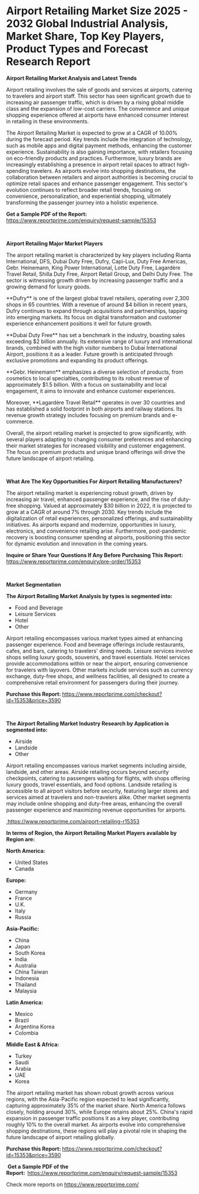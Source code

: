 <p><h1>Airport Retailing Market Size 2025 - 2032 Global Industrial Analysis, Market Share, Top Key Players, Product Types and Forecast Research Report</h1></p><p><strong>Airport Retailing Market Analysis and Latest Trends</strong></p>
<p><p>Airport retailing involves the sale of goods and services at airports, catering to travelers and airport staff. This sector has seen significant growth due to increasing air passenger traffic, which is driven by a rising global middle class and the expansion of low-cost carriers. The convenience and unique shopping experience offered at airports have enhanced consumer interest in retailing in these environments.</p><p>The Airport Retailing Market is expected to grow at a CAGR of 10.00% during the forecast period. Key trends include the integration of technology, such as mobile apps and digital payment methods, enhancing the customer experience. Sustainability is also gaining importance, with retailers focusing on eco-friendly products and practices. Furthermore, luxury brands are increasingly establishing a presence in airport retail spaces to attract high-spending travelers. As airports evolve into shopping destinations, the collaboration between retailers and airport authorities is becoming crucial to optimize retail spaces and enhance passenger engagement. This sector's evolution continues to reflect broader retail trends, focusing on convenience, personalization, and experiential shopping, ultimately transforming the passenger journey into a holistic experience.</p></p>
<p><strong>Get a Sample PDF of the Report:&nbsp;</strong> <a href="https://www.reportprime.com/enquiry/request-sample/15353?utm_campaign=2984&utm_medium=2&utm_source=Github&utm_content=ia&utm_term=20032025&utm_id=airport-retailing">https://www.reportprime.com/enquiry/request-sample/15353</a></p>
<p>&nbsp;</p>
<p><strong>Airport Retailing Major Market Players</strong></p>
<p><p>The airport retailing market is characterized by key players including Rianta International, DFS, Dubai Duty Free, Dufry, Capi-Lux, Duty Free Americas, Gebr. Heinemann, King Power International, Lotte Duty Free, Lagardère Travel Retail, Shilla Duty Free, Airport Retail Group, and Delhi Duty Free. The sector is witnessing growth driven by increasing passenger traffic and a growing demand for luxury goods.</p><p>**Dufry** is one of the largest global travel retailers, operating over 2,300 shops in 65 countries. With a revenue of around $4 billion in recent years, Dufry continues to expand through acquisitions and partnerships, tapping into emerging markets. Its focus on digital transformation and customer experience enhancement positions it well for future growth.</p><p>**Dubai Duty Free** has set a benchmark in the industry, boasting sales exceeding $2 billion annually. Its extensive range of luxury and international brands, combined with the high visitor numbers to Dubai International Airport, positions it as a leader. Future growth is anticipated through exclusive promotions and expanding its product offerings.</p><p>**Gebr. Heinemann** emphasizes a diverse selection of products, from cosmetics to local specialties, contributing to its robust revenue of approximately $1.5 billion. With a focus on sustainability and local engagement, it aims to innovate and enhance customer experiences.</p><p>Moreover, **Lagardère Travel Retail** operates in over 30 countries and has established a solid footprint in both airports and railway stations. Its revenue growth strategy includes focusing on premium brands and e-commerce.</p><p>Overall, the airport retailing market is projected to grow significantly, with several players adapting to changing consumer preferences and enhancing their market strategies for increased visibility and customer engagement. The focus on premium products and unique brand offerings will drive the future landscape of airport retailing.</p></p>
<p>&nbsp;</p>
<p><strong>What Are The Key Opportunities For Airport Retailing Manufacturers?</strong></p>
<p><p>The airport retailing market is experiencing robust growth, driven by increasing air travel, enhanced passenger experience, and the rise of duty-free shopping. Valued at approximately $30 billion in 2022, it is projected to grow at a CAGR of around 7% through 2030. Key trends include the digitalization of retail experiences, personalized offerings, and sustainability initiatives. As airports expand and modernize, opportunities in luxury, electronics, and convenience retailing arise. Furthermore, post-pandemic recovery is boosting consumer spending at airports, positioning this sector for dynamic evolution and innovation in the coming years.</p></p>
<p><strong>Inquire or Share Your Questions If Any Before Purchasing This Report:</strong> <a href="https://www.reportprime.com/enquiry/pre-order/15353?utm_campaign=2984&utm_medium=2&utm_source=Github&utm_content=ia&utm_term=20032025&utm_id=airport-retailing">https://www.reportprime.com/enquiry/pre-order/15353</a></p>
<p>&nbsp;</p>
<p><strong>Market Segmentation</strong></p>
<p><strong>The Airport Retailing Market Analysis by types is segmented into:</strong></p>
<p><ul><li>Food and Beverage</li><li>Leisure Services</li><li>Hotel</li><li>Other</li></ul></p>
<p><p>Airport retailing encompasses various market types aimed at enhancing passenger experience. Food and beverage offerings include restaurants, cafes, and bars, catering to travelers' dining needs. Leisure services involve shops selling luxury goods, souvenirs, and travel essentials. Hotel services provide accommodations within or near the airport, ensuring convenience for travelers with layovers. Other markets include services such as currency exchange, duty-free shops, and wellness facilities, all designed to create a comprehensive retail environment for passengers during their journey.</p></p>
<p><strong>Purchase this Report:&nbsp;</strong><a href="https://www.reportprime.com/checkout?id=15353&price=3590&utm_campaign=2984&utm_medium=2&utm_source=Github&utm_content=ia&utm_term=20032025&utm_id=airport-retailing">https://www.reportprime.com/checkout?id=15353&price=3590</a></p>
<p>&nbsp;</p>
<p><strong>The Airport Retailing Market Industry Research by Application is segmented into:</strong></p>
<p><ul><li>Airside</li><li>Landside</li><li>Other</li></ul></p>
<p><p>Airport retailing encompasses various market segments including airside, landside, and other areas. Airside retailing occurs beyond security checkpoints, catering to passengers waiting for flights, with shops offering luxury goods, travel essentials, and food options. Landside retailing is accessible to all airport visitors before security, featuring larger stores and services aimed at travelers and non-travelers alike. Other market segments may include online shopping and duty-free areas, enhancing the overall passenger experience and maximizing revenue opportunities for airports.</p></p>
<p><a href="https://www.reportprime.com/airport-retailing-r15353?utm_campaign=2984&utm_medium=2&utm_source=Github&utm_content=ia&utm_term=20032025&utm_id=airport-retailing">&nbsp;https://www.reportprime.com/airport-retailing-r15353</a></p>
<p><strong>In terms of Region, the Airport Retailing Market Players available by Region are:</strong></p>
<p>
    <p> <strong> North America: </strong>
        <ul>
            <li>United States</li>
            <li>Canada</li>
        </ul>
        </p> 
    <p> <strong> Europe: </strong>
        <ul>
            <li>Germany</li>
            <li>France</li>
            <li>U.K.</li>
            <li>Italy</li>
            <li>Russia</li>
        </ul>
        </p> 
    <p> <strong> Asia-Pacific: </strong>
        <ul>
            <li>China</li>
            <li>Japan</li>
            <li>South Korea</li>
            <li>India</li>
            <li>Australia</li>
            <li>China Taiwan</li>
            <li>Indonesia</li>
            <li>Thailand</li>
            <li>Malaysia</li>
        </ul>
        </p> 
    <p> <strong> Latin America: </strong>
        <ul>
            <li>Mexico</li>
            <li>Brazil</li>
            <li>Argentina Korea</li>
            <li>Colombia</li>
        </ul>
        </p> 
    <p> <strong> Middle East & Africa: </strong>
        <ul>
            <li>Turkey</li>
            <li>Saudi</li>
            <li>Arabia</li>
            <li>UAE</li>
            <li>Korea</li>
        </ul>
    </p>
    </p>
<p><p>The airport retailing market has shown robust growth across various regions, with the Asia-Pacific region expected to lead significantly, capturing approximately 35% of the market share. North America follows closely, holding around 30%, while Europe retains about 25%. China's rapid expansion in passenger traffic positions it as a key player, contributing roughly 10% to the overall market. As airports evolve into comprehensive shopping destinations, these regions will play a pivotal role in shaping the future landscape of airport retailing globally.</p></p>
<p><strong>Purchase this Report: </strong><a href="https://www.reportprime.com/checkout?id=15353&price=3590&utm_campaign=2984&utm_medium=2&utm_source=Github&utm_content=ia&utm_term=20032025&utm_id=airport-retailing">https://www.reportprime.com/checkout?id=15353&price=3590</a></p>
<p>&nbsp;<strong>Get a Sample PDF of the Report:&nbsp;&nbsp;</strong><a href="https://www.reportprime.com/enquiry/request-sample/15353?utm_campaign=2984&utm_medium=2&utm_source=Github&utm_content=ia&utm_term=20032025&utm_id=airport-retailing">https://www.reportprime.com/enquiry/request-sample/15353</a></p>
<p><strong></strong></p>
<p>Check more reports on <a href="https://www.reportprime.com/?utm_campaign=2984&utm_medium=2&utm_source=Github&utm_content=ia&utm_term=20032025&utm_id=airport-retailing">https://www.reportprime.com/</a></p>